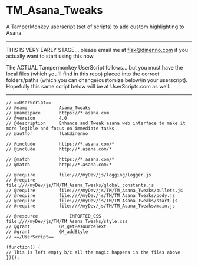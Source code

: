 # TM_Asana_Tweaks
A TamperMonkey userscript (set of scripts) to add custom highlighting to Asana

************************************************************************
THIS IS VERY EARLY STAGE... please email me at flak@dinenno.com if you 
actually want to start using this now.

The ACTUAL Tampermonkey UserScript follows... but you must have the local 
files (which you'll find in this repo) placed into the correct folders/paths 
(which you can change/customize below/in your userscript).  Hopefully this 
same script below will be at UserScripts.com as well.
************************************************************************

    // ==UserScript==
    // @name         	Asana_Tweaks
    // @namespace    	https://*.asana.com
    // @version      	4.0
    // @description  	Enhance and Tweak asana web interface to make it more legible and focus on immediate tasks
    // @author       	flakdinenno

    // @include      	https://*.asana.com/*
    // @include      	http://*.asana.com/*

    // @match        	https://*.asana.com/*
    // @match        	http://*.asana.com/*

    // @require      	file:////myDev/js/logging/logger.js
    // @require      	file:////myDev/js/TM/TM_Asana_Tweaks/global_constants.js
    // @require      	file:////myDev/js/TM/TM_Asana_Tweaks/bullets.js
    // @require      	file:////myDev/js/TM/TM_Asana_Tweaks/body.js
    // @require      	file:////myDev/js/TM/TM_Asana_Tweaks/start.js
    // @require      	file:////myDev/js/TM/TM_Asana_Tweaks/main.js

    // @resource			IMPORTED_CSS file:////myDev/js/TM/TM_Asana_Tweaks/style.css
    // @grant      		GM_getResourceText
    // @grant      		GM_addStyle
    // ==/UserScript==

    (function() {
    // This is left empty b/c all the magic happens in the files above
    })();

